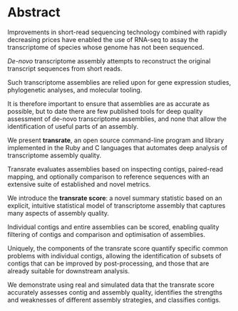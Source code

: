 # Abstract

Improvements in short-read sequencing technology combined with rapidly decreasing prices have enabled the use of RNA-seq to assay the transcriptome of species whose genome has not been sequenced.

*De-novo* transcriptome assembly attempts to reconstruct the original transcript sequences from short reads.

Such transcriptome assemblies are relied upon for gene expression studies, phylogenetic analyses, and molecular tooling.

It is therefore important to ensure that assemblies are as accurate as possible, but to date there are few published tools for deep quality assessment of de-novo transcriptome assemblies, and none that allow the identification of useful parts of an assembly.

We present **transrate**, an open source command-line program and library implemented in the Ruby and C languages that automates deep analysis of transcriptome assembly quality.

Transrate evaluates assemblies based on inspecting contigs, paired-read mapping, and optionally comparison to reference sequences with an extensive suite of established and novel metrics.

We introduce the **transrate score**: a novel summary statistic based on an explicit, intuitive statistical model of transcriptome assembly that captures many aspects of assembly quality.

Individual contigs and entire assemblies can be scored, enabling quality filtering of contigs and comparison and optimisation of assemblies.

Uniquely, the components of the transrate score quantify specific common problems with individual contigs, allowing the identification of subsets of contigs that can be improved by post-processing, and those that are already suitable for downstream analysis.

We demonstrate using real and simulated data that the transrate score accurately assesses contig and assembly quality, identifies the strengths and weaknesses of different assembly strategies, and classifies contigs.
